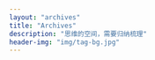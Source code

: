 ```yaml
---
layout: "archives"
title: "Archives"
description: "思维的空间，需要归纳梳理"
header-img: "img/tag-bg.jpg"
---
```

